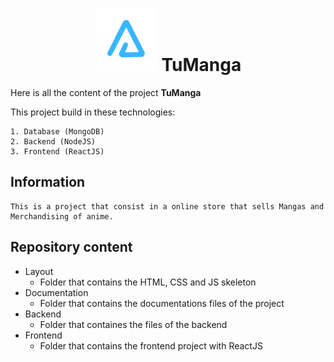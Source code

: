 <h1 align="center"><img src="./layout/assets/images/BrandTransparentMD.png" alt="arnaizDev brand" /> TuManga</h1>

Here is all the content of the project **TuManga**

This project build in these technologies:

    1. Database (MongoDB)
    2. Backend (NodeJS)
    3. Frontend (ReactJS)

## Information

    This is a project that consist in a online store that sells Mangas and  Merchandising of anime.


## Repository content

* Layout
    * Folder that contains the HTML, CSS and JS skeleton
* Documentation
    * Folder that contains the documentations files of the project 
* Backend
    * Folder that containes the files of the backend
* Frontend
    * Folder that contains the frontend project with ReactJS
